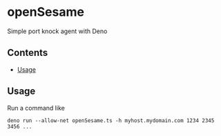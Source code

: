 # openSesame
Simple port knock agent with Deno



## Contents

- [Usage](#usage)



## Usage

Run a command like 

```
deno run --allow-net openSesame.ts -h myhost.mydomain.com 1234 2345 3456 ...
```

